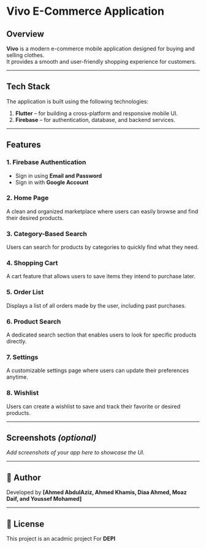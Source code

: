 # Vivo E-Commerce Application

## Overview
**Vivo** is a modern e-commerce mobile application designed for buying and selling clothes.  
It provides a smooth and user-friendly shopping experience for customers.

---

## Tech Stack
The application is built using the following technologies:

1. **Flutter** – for building a cross-platform and responsive mobile UI.  
2. **Firebase** – for authentication, database, and backend services.

---

## Features

### 1. Firebase Authentication
- Sign in using **Email and Password**  
- Sign in with **Google Account**

### 2. Home Page
A clean and organized marketplace where users can easily browse and find their desired products.

### 3. Category-Based Search
Users can search for products by categories to quickly find what they need.

### 4. Shopping Cart
A cart feature that allows users to save items they intend to purchase later.

### 5. Order List
Displays a list of all orders made by the user, including past purchases.

### 6. Product Search
A dedicated search section that enables users to look for specific products directly.

### 7. Settings
A customizable settings page where users can update their preferences anytime.

### 8. Wishlist
Users can create a wishlist to save and track their favorite or desired products.

---

## Screenshots *(optional)*
_Add screenshots of your app here to showcase the UI._

---

## 🧠 Author
Developed by 
**[Ahmed AbdulAziz, Ahmed Khamis, Diaa Ahmed, Moaz Daif, and Youssef Mohamed]**

---

## 📜 License
This project is an acadmic project For **DEPI**
